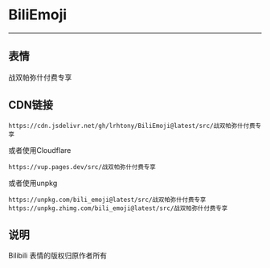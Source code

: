 # BiliEmoji
---
## 表情
战双帕弥什付费专享
## CDN链接
```
https://cdn.jsdelivr.net/gh/lrhtony/BiliEmoji@latest/src/战双帕弥什付费专享
```
或者使用Cloudflare
```
https://vup.pages.dev/src/战双帕弥什付费专享
```
或者使用unpkg
```
https://unpkg.com/bili_emoji@latest/src/战双帕弥什付费专享
https://unpkg.zhimg.com/bili_emoji@latest/src/战双帕弥什付费专享
```
## 说明
Bilibili 表情的版权归原作者所有
